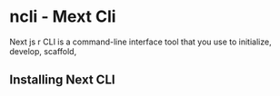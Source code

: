 # ncli - Mext Cli

Next js r CLI is a command-line interface tool that you use to initialize, develop, scaffold, 

## Installing Next CLI
